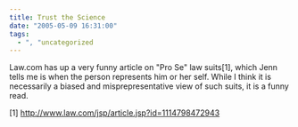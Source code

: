 ```yaml
---
title: Trust the Science
date: "2005-05-09 16:31:00"
tags:
  - ", "uncategorized
---
```

<p>Law.com has up a very funny article on "Pro Se" law suits[1],
which Jenn tells me is when the person represents him or her self.
While I think it is necessarily a biased and misprepresentative
view of such suits, it is a funny read.</p>

[1] http://www.law.com/jsp/article.jsp?id=1114798472943

